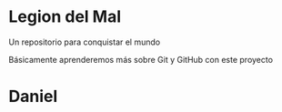 # Legion del Mal
Un repositorio para conquistar el mundo

Básicamente aprenderemos más sobre Git y GitHub con este proyecto


# Daniel



